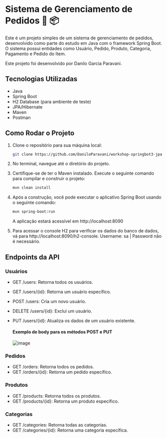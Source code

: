 # Sistema de Gerenciamento de Pedidos 🛒 📦

Este é um projeto simples de um sistema de gerenciamento de pedidos, desenvolvido como parte do estudo em Java com o framework Spring Boot. O sistema possui entidades como Usuário, Pedido, Produto, Categoria, Pagamento e Pedido do Item. 

Este projeto foi desenvolvido por Danilo Garcia Paravani.

## Tecnologias Utilizadas
- Java
- Spring Boot
- H2 Database (para ambiente de teste)
- JPA/Hibernate
- Maven
- Postman

## Como Rodar o Projeto
1. Clone o repositório para sua máquina local:
   ```bash
   git clone https://github.com/DaniloParavani/workshop-springbot3-jpa.git
   ```


1. No terminal, navegue até o diretório do projeto.


2. Certifique-se de ter o Maven instalado. Execute o seguinte comando para compilar e construir o projeto:
   ```bash
   mvn clean install
   ```


3. Após a construção, você pode executar o aplicativo Spring Boot usando o seguinte comando:
   ```bash
   mvn spring-boot:run
    ```
   A aplicação estará acessível em http://localhost:8090


4. Para acessar o console H2 para verificar os dados do banco de dados, vá para http://localhost:8090/h2-console. Username: sa | Password não é necessário.


## Endpoints da API

### Usuários

- GET /users: Retorna todos os usuários.
- GET /users/{id}: Retorna um usuário específico.
- POST /users: Cria um novo usuário.
- DELETE /users/{id}: Exclui um usuário.
- PUT /users/{id}: Atualiza os dados de um usuário existente.

  #### Exemplo de body para os métodos POST e PUT
  
  ![image](https://github.com/DaniloParavani/workshop-springbot3-jpa/assets/87047957/a03cac41-c036-42a6-9448-aa315d814bb5)

### Pedidos

- GET /orders: Retorna todos os pedidos.
- GET /orders/{id}: Retorna um pedido específico.

### Produtos

- GET /products: Retorna todos os produtos.
- GET /products/{id}: Retorna um produto específico.

### Categorias

- GET /categories: Retorna todas as categorias.
- GET /categories/{id}: Retorna uma categoria específica.
